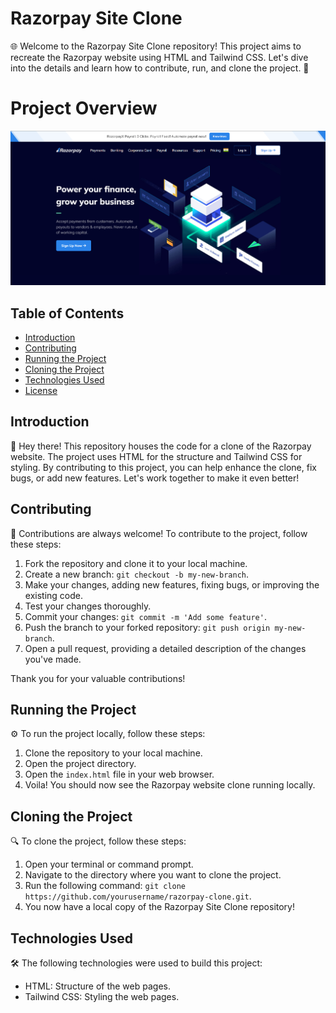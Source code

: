 # Razorpay Site Clone

🌐 Welcome to the Razorpay Site Clone repository! This project aims to recreate the Razorpay website using HTML and Tailwind CSS. Let's dive into the details and learn how to contribute, run, and clone the project. 🚀

# Project Overview

![Project Overview](project.png)

## Table of Contents

- [Introduction](#introduction)
- [Contributing](#contributing)
- [Running the Project](#running-the-project)
- [Cloning the Project](#cloning-the-project)
- [Technologies Used](#technologies-used)
- [License](#license)

## Introduction

👋 Hey there! This repository houses the code for a clone of the Razorpay website. The project uses HTML for the structure and Tailwind CSS for styling. By contributing to this project, you can help enhance the clone, fix bugs, or add new features. Let's work together to make it even better!

## Contributing

🤝 Contributions are always welcome! To contribute to the project, follow these steps:

1. Fork the repository and clone it to your local machine.
2. Create a new branch: `git checkout -b my-new-branch`.
3. Make your changes, adding new features, fixing bugs, or improving the existing code.
4. Test your changes thoroughly.
5. Commit your changes: `git commit -m 'Add some feature'`.
6. Push the branch to your forked repository: `git push origin my-new-branch`.
7. Open a pull request, providing a detailed description of the changes you've made.

Thank you for your valuable contributions!

## Running the Project

⚙️ To run the project locally, follow these steps:

1. Clone the repository to your local machine.
2. Open the project directory.
3. Open the `index.html` file in your web browser.
4. Voila! You should now see the Razorpay website clone running locally.

## Cloning the Project

🔍 To clone the project, follow these steps:

1. Open your terminal or command prompt.
2. Navigate to the directory where you want to clone the project.
3. Run the following command: `git clone https://github.com/yourusername/razorpay-clone.git`.
4. You now have a local copy of the Razorpay Site Clone repository!

## Technologies Used

🛠️ The following technologies were used to build this project:

- HTML: Structure of the web pages.
- Tailwind CSS: Styling the web pages.
